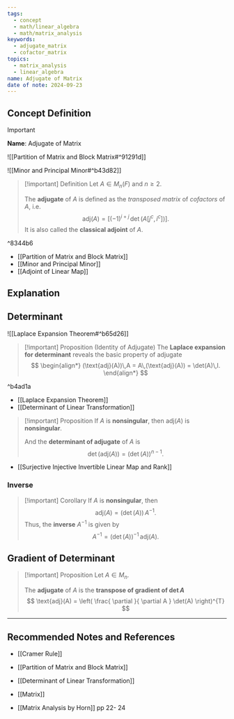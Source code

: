 ```yaml
---
tags:
  - concept
  - math/linear_algebra
  - math/matrix_analysis
keywords:
  - adjugate_matrix
  - cofactor_matrix
topics:
  - matrix_analysis
  - linear_algebra
name: Adjugate of Matrix
date of note: 2024-09-23
---
```


## Concept Definition

>[!important]
>**Name**: Adjugate of Matrix

![[Partition of Matrix and Block Matrix#^91291d]]

![[Minor and Principal Minor#^b43d82]]


>[!important] Definition
>Let $A\in M_{n}(F)$ and $n \ge 2$. 
>
>The **adjugate** of $A$ is defined as the *transposed matrix* of *cofactors* of $A$, i.e. $$\text{adj}(A) = \left[ (-1)^{i+j}\,\det\left(A\left[ j^{c}, i^c \right]   \right) \right].$$
>It is also called the **classical adjoint** of $A$.

^8344b6

- [[Partition of Matrix and Block Matrix]]
- [[Minor and Principal Minor]]
- [[Adjoint of Linear Map]]

## Explanation




## Determinant

![[Laplace Expansion Theorem#^b65d26]]

>[!important] Proposition (Identity of Adjugate)
>The **Laplace expansion for determinant** reveals the basic property of adjugate 
>$$
>\begin{align*}
>(\text{adj}(A))\,A = A\,(\text{adj}(A)) = \det(A)\,I.
>\end{align*}
>$$

^b4ad1a

- [[Laplace Expansion Theorem]]
- [[Determinant of Linear Transformation]]

>[!important] Proposition
>If $A$ is **nonsingular**, then $\text{adj}(A)$ is **nonsingular**. 
>
>And the **determinant of adjugate** of $A$ is $$\det\left(\text{adj}(A)\right) = \left( \det(A) \right)^{n-1}.$$

- [[Surjective Injective Invertible Linear Map and Rank]]

### Inverse

>[!important] Corollary
>If $A$ is **nonsingular**, then 
>$$
>\text{adj}(A) = \left( \det(A) \right)\,A^{-1}.
>$$
>Thus, the **inverse** $A^{-1}$ is given by
>$$
>A^{-1} = \left( \det(A) \right)^{-1}\,\text{adj}(A).
>$$


## Gradient of Determinant

>[!important] Proposition
>Let $A\in M_{n}$.
>
>The **adjugate** of $A$ is the **transpose of gradient of $\det A$**
>$$
> \text{adj}(A) = \left( \frac{ \partial  }{ \partial A } \det(A) \right)^{T}
>$$ 






-----------
##  Recommended Notes and References


- [[Cramer Rule]]
- [[Partition of Matrix and Block Matrix]]
- [[Determinant of Linear Transformation]]
- [[Matrix]]

- [[Matrix Analysis by Horn]] pp 22- 24